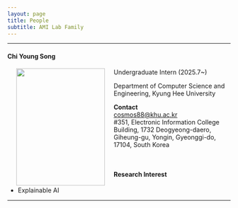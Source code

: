 ```yaml
---
layout: page
title: People 
subtitle: AMI Lab Family
---
```


<hr>

#### Chi Young Song
  
<img src="https://raw.githubusercontent.com/ailabkhu/ailabkhu.github.io/master/img/ChiYoungSong.png" width="200" height="265" align="left" hspace="20" />         
Undergraduate Intern (2025.7~)       

Department of Computer Science and Engineering, Kyung Hee University         
            
**Contact**  
cosmos88@khu.ac.kr                    
#351, Electronic Information College Building, 1732 Deogyeong-daero, Giheung-gu, Yongin, Gyeonggi-do, 17104, South Korea

<br>

#### Research Interest
* Explainable AI

<hr>
